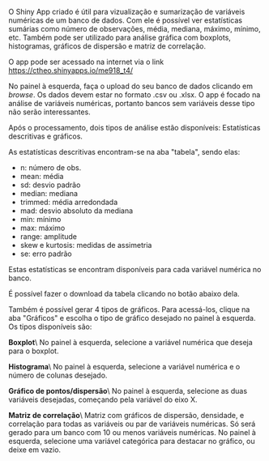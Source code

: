 O Shiny App criado é útil para vizualização e sumarização de variáveis numéricas de um banco de dados. Com ele é possível ver estatísticas sumárias como número de observações, média, mediana, máximo, mínimo, etc.
Também pode ser utilizado para análise gráfica com boxplots, histogramas, gráficos de dispersão e matriz de correlação.

O app pode ser acessado na internet via o link <https://ctheo.shinyapps.io/me918_t4/>

No painel à esquerda, faça o upload do seu banco de dados clicando em *browse*. Os dados devem estar no formato .csv ou .xlsx. O app é focado na análise de variáveis numéricas, portanto bancos sem variáveis desse tipo não serão interessantes.

Após o processamento, dois tipos de análise estão disponíveis: Estatísticas descritivas e gráficos.

As estatísticas descritivas encontram-se na aba "tabela", sendo elas: 
- n: número de obs.
- mean: média
- sd: desvio padrão
- median: mediana
- trimmed: média arredondada
- mad: desvio absoluto da mediana
- min: mínimo
- max: máximo
- range: amplitude
- skew e kurtosis: medidas de assimetria
- se: erro padrão

Estas estatísticas se encontram disponíveis para cada variável numérica no banco.

É possível fazer o download da tabela clicando no botão abaixo dela.

Também é possível gerar 4 tipos de gráficos. Para acessá-los, clique na aba "Gráficos" e escolha o tipo de gráfico desejado no painel à esquerda. Os tipos disponíveis são:

**Boxplot**\\
No painel à esquerda, selecione a variável numérica que deseja para o boxplot.

**Histograma**\\
No painel à esquerda, selecione a variável numérica e o número de colunas desejado.

**Gráfico de pontos/dispersão**\\
No painel à esquerda, selecione as duas variáveis desejadas, começando pela variável do eixo X.

**Matriz de correlação**\\
Matriz com gráficos de dispersão, densidade, e correlação para todas as variáveis ou par de variáveis numéricas. Só será gerado para um banco com 10 ou menos variáveis numéricas. No painel à esquerda, selecione uma variável categórica para destacar no gráfico, ou deixe em vazio.
